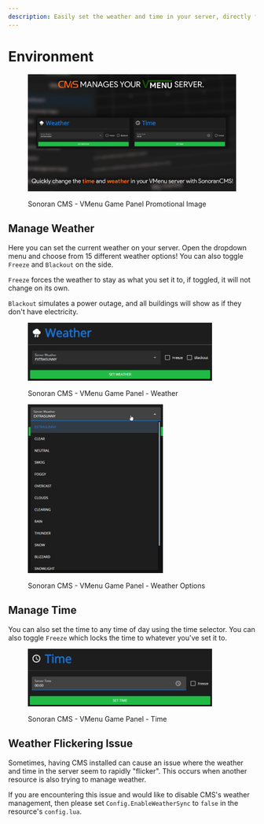 ```yaml
---
description: Easily set the weather and time in your server, directly from CMS!
---
```


# Environment

<figure><img src="../../../.gitbook/assets/VMenuPromo08 (1).png" alt=""><figcaption><p>Sonoran CMS - VMenu Game Panel Promotional Image</p></figcaption></figure>

## Manage Weather

Here you can set the current weather on your server. Open the dropdown menu and choose from 15 different weather options! You can also toggle `Freeze` and `Blackout` on the side.

`Freeze` forces the weather to stay as what you set it to, if toggled, it will not change on its own.

`Blackout` simulates a power outage, and all buildings will show as if they don't have electricity.

<figure><img src="../../../.gitbook/assets/CMS_VMenuEnvWeather.png" alt="" width="375"><figcaption><p>Sonoran CMS - VMenu Game Panel - Weather</p></figcaption></figure>

<figure><img src="../../../.gitbook/assets/CMS_VMenuEnvWeatherOptions.png" alt="" width="275"><figcaption><p>Sonoran CMS - VMenu Game Panel - Weather Options</p></figcaption></figure>

## Manage Time

You can also set the time to any time of day using the time selector. You can also toggle `Freeze` which locks the time to whatever you've set it to.

<figure><img src="../../../.gitbook/assets/CMS_VMenuEnvTime.png" alt="" width="375"><figcaption><p>Sonoran CMS - VMenu Game Panel - Time</p></figcaption></figure>

## Weather Flickering Issue

Sometimes, having CMS installed can cause an issue where the weather and time in the server seem to rapidly "flicker". This occurs when another resource is also trying to manage weather.&#x20;

If you are encountering this issue and would like to disable CMS's weather management, then please set `Config.EnableWeatherSync` to `false` in the resource's `config.lua`.
